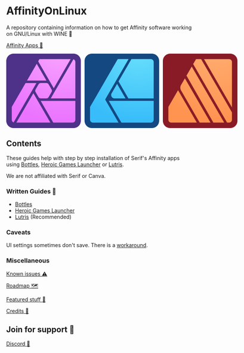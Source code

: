 # AffinityOnLinux

A repository containing information on how to get Affinity software working on GNU/Linux with WINE 🐧

[Affinity Apps 📢](https://affinity.serif.com)

<div style="display: flex; gap: 10px; align-items: center;">
  <img src="/Assets/Icons/Photo.svg" width="200"/>
  <img src="/Assets/Icons/Designer.svg" width="200"/>
  <img src="/Assets/Icons/Publisher.svg" width="200"/>
</div>

## Contents

These guides help with step by step installation of Serif's Affinity apps using [Bottles](https://usebottles.com/), [Heroic Games Launcher](https://heroicgameslauncher.com/) or [Lutris](https://lutris.net/).

We are not affiliated with Serif or Canva.

### Written Guides 📕
- [Bottles](./Guides/Bottles/Guide.md)
- [Heroic Games Launcher](./Guides/Heroic/Guide.md)
- [Lutris](./Guides/Lutris/Guide.md) (Recommended)

### Caveats

UI settings sometimes don't save. There is a [workaround](Guides/Settings.md).

### Miscellaneous 

[Known issues ⚠️](/Known-issues.md)

[Roadmap 🗺️](/Roadmap.md)

[Featured stuff 🎨](/Featured/FEATURED-1.MD)

[Credits 📜 ](/Credits.md)

## Join for support 🤝

[Discord 💬](https://discord.gg/t5V9ecpJWZ)
